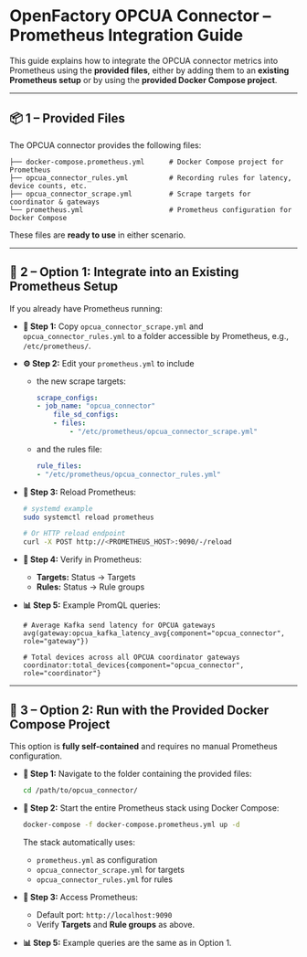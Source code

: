 # OpenFactory OPCUA Connector – Prometheus Integration Guide

This guide explains how to integrate the OPCUA connector metrics into Prometheus using the **provided files**, either by adding them to an **existing Prometheus setup** or by using the **provided Docker Compose project**.

---

## 📦 1 – Provided Files

The OPCUA connector provides the following files:

```
├── docker-compose.prometheus.yml      # Docker Compose project for Prometheus
├── opcua_connector_rules.yml          # Recording rules for latency, device counts, etc.
├── opcua_connector_scrape.yml         # Scrape targets for coordinator & gateways
└── prometheus.yml                     # Prometheus configuration for Docker Compose
```

These files are **ready to use** in either scenario.

---

## 🔗 2 – Option 1: Integrate into an Existing Prometheus Setup

If you already have Prometheus running:

* **📝 Step 1:** Copy `opcua_connector_scrape.yml` and `opcua_connector_rules.yml` to a folder accessible by Prometheus, e.g., `/etc/prometheus/`.

* **⚙️ Step 2:** Edit your `prometheus.yml` to include 

    * the new scrape targets:

        ```yaml
        scrape_configs:
        - job_name: "opcua_connector"
            file_sd_configs:
            - files:
                - "/etc/prometheus/opcua_connector_scrape.yml"
        ```

    * and the rules file:

        ```yaml
        rule_files:
        - "/etc/prometheus/opcua_connector_rules.yml"
        ```

* **🔄 Step 3:** Reload Prometheus:

    ```bash
    # systemd example
    sudo systemctl reload prometheus

    # Or HTTP reload endpoint
    curl -X POST http://<PROMETHEUS_HOST>:9090/-/reload
    ```

* **👀 Step 4:** Verify in Prometheus:

  * **Targets:** Status → Targets
  * **Rules:** Status → Rule groups

* **📊 Step 5:** Example PromQL queries:

    ```promql
    # Average Kafka send latency for OPCUA gateways
    avg(gateway:opcua_kafka_latency_avg{component="opcua_connector", role="gateway"})

    # Total devices across all OPCUA coordinator gateways
    coordinator:total_devices{component="opcua_connector", role="coordinator"}
    ```

---

## 🐳 3 – Option 2: Run with the Provided Docker Compose Project

This option is **fully self-contained** and requires no manual Prometheus configuration.

* **📝 Step 1:** Navigate to the folder containing the provided files:

    ```bash
    cd /path/to/opcua_connector/
    ```

* **🚀 Step 2:** Start the entire Prometheus stack using Docker Compose:

    ```bash
    docker-compose -f docker-compose.prometheus.yml up -d
    ```

    The stack automatically uses:

    - `prometheus.yml` as configuration
    - `opcua_connector_scrape.yml` for targets
    - `opcua_connector_rules.yml` for rules

* **👀 Step 3:** Access Prometheus:

  * Default port: `http://localhost:9090`
  * Verify **Targets** and **Rule groups** as above.

* **📊 Step 5:** Example queries are the same as in Option 1.
